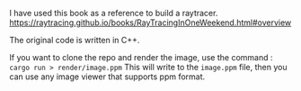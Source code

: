 I have used this book as a reference to build a raytracer.
https://raytracing.github.io/books/RayTracingInOneWeekend.html#overview

The original code is written in C++.

If you want to clone the repo and render the image, use the command : `cargo run > render/image.ppm`
This will write to the `image.ppm` file, then you can use any image viewer that supports ppm format.
